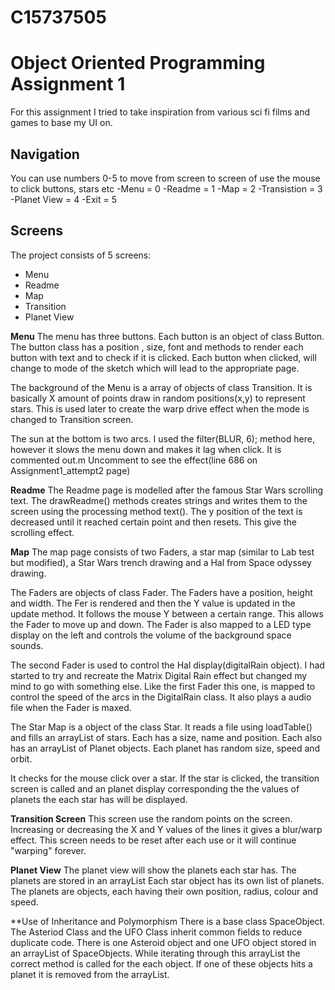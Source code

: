 

 

C15737505 
===================
Object Oriented Programming Assignment 1
===================


For this assignment I tried to take inspiration  from various sci fi films and games to base my UI on.

Navigation
--------------
You can use numbers 0-5 to move from screen to screen of use the mouse to click buttons, stars etc
-Menu = 0
-Readme = 1
-Map = 2
-Transistion = 3
-Planet View = 4
-Exit = 5


Screens
-------------

The project consists of 5 screens:

 - Menu
 - Readme
 - Map
 - Transition
 - Planet View

**Menu**
	The menu has three buttons. Each button is an object of class Button. The button class has a position , size, font and methods to render each button with text and to check if it is clicked. Each button when clicked, will change to mode of the sketch which will lead to the appropriate page.

The background of the Menu is a array of objects of class Transition. It is basically X amount of points draw in random positions(x,y) to represent stars. This is used later to create the warp drive effect when the mode is changed to Transition screen.

The sun at the bottom is two arcs. I used the filter(BLUR, 6); method here, however it slows the menu down and makes it lag when click. It is commented out.m Uncomment to see the effect(line 686 on Assignment1_attempt2 page)

**Readme**
The Readme page is modelled after the famous Star Wars scrolling text. The drawReadme() methods creates strings and writes them to the screen using the processing method text(). The y position of the text is decreased until it reached certain point and then resets. This give the scrolling effect.

**Map**
The map page consists of two Faders, a star map (similar to Lab test but modified), a Star Wars trench drawing and a Hal from Space odyssey drawing.

The Faders are objects of class Fader. The Faders have a position, height and width. The Fer is rendered and then the Y value is updated in the update method. It follows the mouse Y between a certain range. This allows the Fader to move up and down.
The Fader is also mapped to a LED type display on the left and controls the volume of the background space sounds.

The second Fader is used to control the Hal display(digitalRain object). I had started to try and recreate the Matrix Digital Rain effect but changed my mind to go with something else.
Like the first Fader this one, is mapped to control the speed of the arcs in the DigitalRain class. It also plays a audio file when the Fader is maxed.

The Star Map is a object of the class Star. It reads a file using  loadTable() and fills an arrayList of stars. Each has a size, name and position. Each also has an arrayList of Planet objects. Each planet has random size, speed and orbit.

It checks for the mouse click over a star. If the star is clicked, the transition screen is called and an planet display corresponding the the values of planets the each star has will be displayed.

**Transition Screen**
This screen use the random points on the screen. Increasing or decreasing the X and Y values of the lines it gives a blur/warp effect.
This screen needs to be reset after each use or it will continue "warping" forever.

**Planet View**
The planet view will show the planets each star has. The planets are stored in an arrayList Each star object has its own list of planets. The planets are objects, each having their own position, radius, colour and speed.

**Use of Inheritance and Polymorphism
There is a base class SpaceObject. The Asteriod Class and the UFO Class inherit common fields to reduce duplicate code. There is one Asteroid object and one UFO object stored in an arrayList of
SpaceObjects. While iterating through this arrayList the correct method is called for the each object. If one of these objects hits a planet it is removed from the arrayList.



